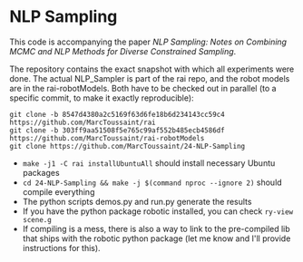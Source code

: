 # NLP Sampling

This code is accompanying the paper *NLP Sampling: Notes on Combining
MCMC and NLP Methods for Diverse Constrained Sampling*.

The repository contains the exact snapshot with which all experiments were
done. The actual NLP_Sampler is part of the rai repo, and the robot
models are in the rai-robotModels. Both have to be checked out in
parallel (to a specific commit, to make it exactly reproducible):

```
git clone -b 8547d4380a2c5169f63d6fe18b6d234143cc59c4 https://github.com/MarcToussaint/rai
git clone -b 303ff9aa51508f5e765c99af552b485ecb4586df https://github.com/MarcToussaint/rai-robotModels
git clone https://github.com/MarcToussaint/24-NLP-Sampling
```

* `make -j1 -C rai installUbuntuAll` should install necessary Ubuntu
 packages
* `cd 24-NLP-Sampling && make -j $(command nproc --ignore 2)` should compile everything
* The python scripts demos.py and run.py generate the results
* If you have the python package robotic installed, you can check
  `ry-view scene.g`
* If compiling is a mess, there is also a way to link to the pre-compiled
  lib that ships with the robotic python package (let me know and I'll
  provide instructions for this).
